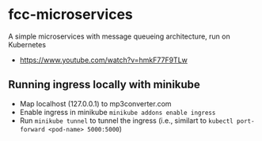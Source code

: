 # fcc-microservices
A simple microservices with message queueing architecture, run on Kubernetes 
- https://www.youtube.com/watch?v=hmkF77F9TLw


## Running ingress locally with minikube

- Map localhost (127.0.0.1) to mp3converter.com
- Enable ingress in minikube `minikube addons enable ingress`
- Run `minikube tunnel` to tunnel the ingress (i.e., similart to `kubectl port-forward <pod-name> 5000:5000`)